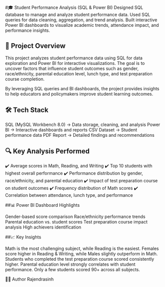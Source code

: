 #🎓 Student Performance Analysis (SQL & Power BI)
Designed SQL database to manage and analyze student performance data.  Used SQL queries for data cleaning, aggregation, and trend analysis.  Built interactive Power BI dashboards to visualize academic trends, attendance impact, and performance insights.
## 📌 Project Overview
This project analyzes student performance data using SQL for data exploration and Power BI for interactive visualizations.
The goal is to uncover factors that influence student outcomes such as gender, race/ethnicity, parental education level, lunch type, and test preparation course completion.

By leveraging SQL queries and BI dashboards, the project provides insights to help educators and policymakers improve student learning outcomes.

## 🛠️ Tech Stack
SQL (MySQL Workbench 8.0) → Data storage, cleaning, and analysis
Power BI → Interactive dashboards and reports
CSV Dataset → Student performance data
PDF Report → Detailed findings and recommendations

## 🔍 Key Analysis Performed

✔️ Average scores in Math, Reading, and Writing
✔️ Top 10 students with highest overall performance
✔️ Performance distribution by gender, race/ethnicity, and parental education
✔️ Impact of test preparation course on student outcomes
✔️ Frequency distribution of Math scores
✔️ Correlation between attendance, lunch type, and performance

##📊 Power BI Dashboard Highlights

Gender-based score comparison
Race/ethnicity performance trends
Parental education vs. student scores
Test preparation course impact analysis
High achievers identification

##📈 Key Insights

Math is the most challenging subject, while Reading is the easiest.
Females score higher in Reading & Writing, while Males slightly outperform in Math.
Students who completed the test preparation course scored consistently higher.
Parental education level strongly correlates with student performance.
Only a few students scored 90+ across all subjects.

👨‍💻 Author
Rajendrasinh

